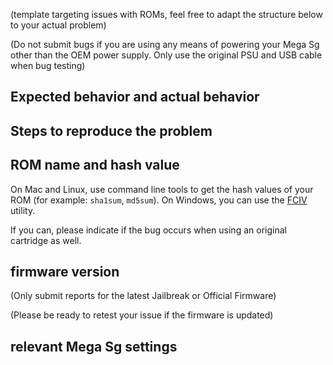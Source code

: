 (template targeting issues with ROMs, feel free to adapt the structure
below to your actual problem)

(Do not submit bugs if you are using any means of powering your Mega
Sg other than the OEM power supply. Only use the original PSU and USB
cable when bug testing)

## Expected behavior and actual behavior

## Steps to reproduce the problem

## ROM name and hash value

On Mac and Linux, use command line tools to get the hash values of
your ROM (for example: `sha1sum`, `md5sum`). On Windows, you can use
the
[FCIV](https://support.microsoft.com/en-us/help/889768/how-to-compute-the-md5-or-sha-1-cryptographic-hash-values-for-a-file)
utility.

If you can, please indicate if the bug occurs when using an original
cartridge as well.

## firmware version

(Only submit reports for the latest Jailbreak or Official Firmware)

(Please be ready to retest your issue if the firmware is updated)

## relevant Mega Sg settings
